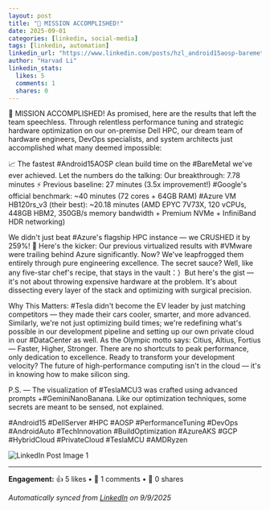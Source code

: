 ```yaml
---
layout: post
title: "🚀 MISSION ACCOMPLISHED!"
date: 2025-09-01
categories: [linkedin, social-media]
tags: [linkedin, automation]
linkedin_url: "https://www.linkedin.com/posts/hzl_android15aosp-baremetal-google-activity-7368331078178181122-bW7-?utm_source=social_share_send&utm_medium=member_desktop_web&rcm=ACoAACgIgiUBopBfFkIb09--iqWd1iES8bAcsYc"
author: "Harvad Li"
linkedin_stats:
  likes: 5
  comments: 1
  shares: 0
---
```


🚀 MISSION ACCOMPLISHED! 
As promised, here are the results that left the team speechless. Through relentless performance tuning and strategic hardware optimization on our on-premise Dell HPC, our dream team of hardware engineers, DevOps specialists, and system architects just accomplished what many deemed impossible:

📈 The fastest #Android15AOSP clean build time on the #BareMetal we've ever achieved.
Let the numbers do the talking:
Our breakthrough: 7.78 minutes ⚡
Previous baseline: 27 minutes (3.5x improvement!)
#Google's official benchmark: ~40 minutes (72 cores + 64GB RAM)
#Azure VM HB120rs_v3 (their best): ~20.18 minutes (AMD EPYC 7V73X, 120 vCPUs, 448GB HBM2, 350GB/s memory bandwidth + Premium NVMe + InfiniBand HDR networking)

We didn't just beat #Azure's flagship HPC instance — we CRUSHED it by 259%! 💪 Here's the kicker: Our previous virtualized results with #VMware were trailing behind Azure significantly. Now? We've leapfrogged them entirely through pure engineering excellence.
The secret sauce? Well, like any five-star chef's recipe, that stays in the vault：）But here's the gist — it's not about throwing expensive hardware at the problem. It's about dissecting every layer of the stack and optimizing with surgical precision.

Why This Matters: #Tesla didn't become the EV leader by just matching competitors — they made their cars cooler, smarter, and more advanced. Similarly, we're not just optimizing build times; we're redefining what's possible in our development pipeline and setting up our own private cloud in our #DataCenter as well.
As the Olympic motto says: Citius, Altius, Fortius — Faster, Higher, Stronger. There are no shortcuts to peak performance, only dedication to excellence.
Ready to transform your development velocity? The future of high-performance computing isn't in the cloud — it's in knowing how to make silicon sing.

P.S. — The visualization of #TeslaMCU3 was crafted using advanced prompts +#GeminiNanoBanana. Like our optimization techniques, some secrets are meant to be sensed, not explained. 

#Android15 #DellServer #HPC #AOSP #PerformanceTuning #DevOps  #AndroidAuto #TechInnovation #BuildOptimization #AzureAKS #GCP #HybridCloud #PrivateCloud #TeslaMCU #AMDRyzen

![LinkedIn Post Image 1](https://media.licdn.com/dms/image/v2/D4D22AQEXKTw6GIaBhA/feedshare-shrink_2048_1536/B4DZkGPl6bHYA0-/0/1756746376604?e=1760572800&v=beta&t=yxUPBGSMqTEXmHQvY9oeLCEIilbOBFr8Y-SbR_YNrX8)

---

**Engagement:** 👍 5 likes • 💬 1 comments • 🔄 0 shares

*Automatically synced from [LinkedIn](https://www.linkedin.com/posts/hzl_android15aosp-baremetal-google-activity-7368331078178181122-bW7-?utm_source=social_share_send&utm_medium=member_desktop_web&rcm=ACoAACgIgiUBopBfFkIb09--iqWd1iES8bAcsYc) on 9/9/2025*
